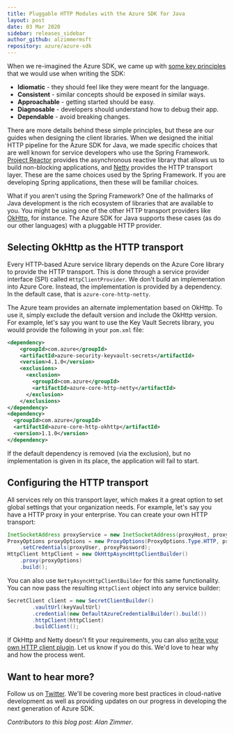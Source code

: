 ```yaml
---
title: Pluggable HTTP Modules with the Azure SDK for Java
layout: post
date: 03 Mar 2020
sidebar: releases_sidebar
author_github: alzimmermsft
repository: azure/azure-sdk
---
```


When we re-imagined the Azure SDK, we came up with [some key principles](https://aka.ms/azsdkguide) that we would use when writing the SDK:

* **Idiomatic** - they should feel like they were meant for the language.
* **Consistent** - similar concepts should be exposed in similar ways.
* **Approachable** - getting started should be easy.
* **Diagnosable** - developers should understand how to debug their app.
* **Dependable** - avoid breaking changes.

There are more details behind these simple principles, but these are our guides when designing the client libraries.  When we designed the initial HTTP pipeline for the Azure SDK for Java, we made specific choices that are well known for service developers who use the Spring Framework. [Project Reactor](https://projectreactor.io/) provides the asynchronous reactive library that allows us to build non-blocking applications, and [Netty](https://netty.io/) provides the HTTP transport layer.  These are the same choices used by the Spring Framework.  If you are developing Spring applications, then these will be familiar choices.

What if you aren't using the Spring Framework?  One of the hallmarks of Java development is the rich ecosystem of libraries that are available to you.  You might be using one of the other HTTP transport providers like [OkHttp](https://square.github.io/okhttp/), for instance.  The Azure SDK for Java supports these cases (as do our other languages) with a pluggable HTTP provider.

## Selecting OkHttp as the HTTP transport

Every HTTP-based Azure service library depends on the Azure Core library to provide the HTTP transport.  This is done through a service provider interface (SPI) called `HttpClientProvider`.  We don't build an implementation into Azure Core.  Instead, the implementation is provided by a dependency.  In the default case, that is `azure-core-http-netty`.

The Azure team provides an alternate implementation based on OkHttp.  To use it, simply exclude the default version and include the OkHttp version.  For example, let's say you want to use the Key Vault
Secrets library, you would provide the following in your `pom.xml` file:

```xml
<dependency>
    <groupId>com.azure</groupId>
    <artifactId>azure-security-keyvault-secrets</artifactId>
    <version>4.1.0</version>
    <exclusions>
      <exclusion>
        <groupId>com.azure</groupId>
        <artifactId>azure-core-http-netty</artifactId>
      </exclusion>
    </exclusions>
</dependency>
<dependency>
  <groupId>com.azure</groupId>
  <artifactId>azure-core-http-okhttp</artifactId>
  <version>1.1.0</version>
</dependency>
```

If the default dependency is removed (via the exclusion), but no implementation is given in its place, the application will fail to start.

## Configuring the HTTP transport

All services rely on this transport layer, which makes it a great option to set global settings that your organization needs.  For example, let's say you have a HTTP proxy in your enterprise.  You can create your own HTTP transport:

```java
InetSocketAddress proxyService = new InetSocketAddress(proxyHost, proxyPort);
ProxyOptions proxyOptions = new ProxyOptions(ProxyOptions.Type.HTTP, proxyService)
    .setCredentials(proxyUser, proxyPassword);
HttpClient httpClient = new OkHttpAsyncHttpClientBuilder()
    .proxy(proxyOptions)
    .build();
```

You can also use `NettyAsyncHttpClientBuilder` for this same functionality.  You can now pass the resulting `HttpClient` object into any service builder:

```java
SecretClient client = new SecretClientBuilder()
        .vaultUrl(keyVaultUrl)
        .credential(new DefaultAzureCredentialBuilder().build())
        .httpClient(httpClient)
        .buildClient();
```

If OkHttp and Netty doesn't fit your requirements, you can also [write your own HTTP client plugin](https://github.com/Azure/azure-sdk-for-java/wiki/Custom-HTTP-clients).  Let us know if you do this. We'd love to hear why and how the process went.

## Want to hear more?

Follow us on [Twitter](https://twitter.com/AzureSDK).  We'll be covering more best practices in cloud-native development as well as providing updates on our progress in developing the next generation of Azure SDK. 

_Contributors to this blog post: Alan Zimmer_.
